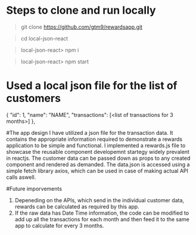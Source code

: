 # Steps to clone and run locally

> git clone https://github.com/gtm9/rewardsapp.git

> cd local-json-react

> local-json-react> npm i

> local-json-react> npm start

# Used a local json file for the list of customers
  {
    "id": 1,
    "name": "NAME",
    "transactions": [<list of transactions for 3 months>]
  },

  #The app design
  I have utilized a json file for the transaction data. It contains the appropriate information required to demonstrate a rewards application to be simple and functional.
  I implemented a rewards.js file to showcase the reusable component developemnt startegy widely prevalent in reactjs. The customer data can be passed down as props to any created component and rendered as demanded. The data.json is accessed using a simple fetch library axios, which can be used in case of making actual API calls aswell.
  
  #Future imporvements
  1. Depeneding on the APIs, which send in the individual customer data, rewards can be calculated as required by this app.
  2. If the raw data has Date Time information, the code can be modified to add up all the transactions for each month and then feed it to the same app to calculate for every 3 months.
